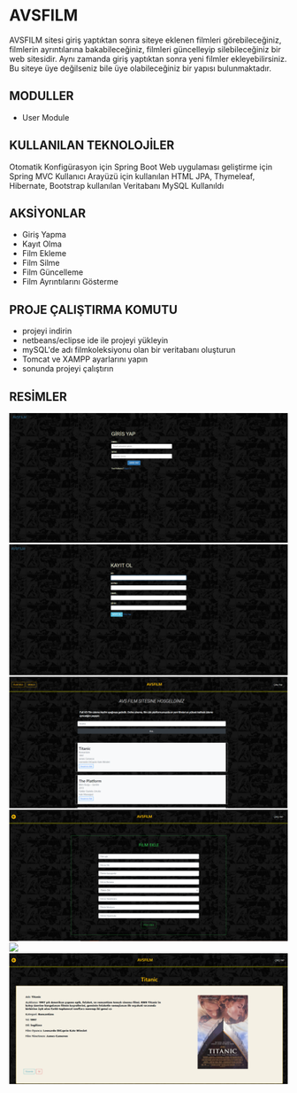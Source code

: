 # AVSFILM

AVSFILM sitesi giriş yaptıktan sonra siteye eklenen filmleri görebileceğiniz, filmlerin ayrıntılarına bakabileceğiniz, filmleri güncelleyip silebileceğiniz bir web sitesidir. Aynı zamanda giriş yaptıktan sonra yeni filmler ekleyebilirsiniz. Bu siteye üye değilseniz bile üye olabileceğiniz bir yapısı bulunmaktadır.

## MODULLER
* User Module

## KULLANILAN TEKNOLOJİLER
Otomatik Konfigürasyon için Spring Boot Web uygulaması geliştirme için Spring MVC Kullanıcı Arayüzü için kullanılan HTML JPA, Thymeleaf, Hibernate, Bootstrap kullanılan Veritabanı MySQL Kullanıldı

## AKSİYONLAR
- Giriş Yapma
- Kayıt Olma
- Film Ekleme
- Film Silme
- Film Güncelleme
- Film Ayrıntılarını Gösterme

## PROJE ÇALIŞTIRMA KOMUTU
* projeyi indirin
* netbeans/eclipse ide ile projeyi yükleyin
* mySQL'de adı filmkoleksiyonu olan bir veritabanı oluşturun
* Tomcat ve XAMPP ayarlarını yapın
* sonunda projeyi çalıştırın


## RESİMLER

![](screenshot/login.png)
![](screenshot/kayit.png)
![](screenshot/anasayfa.png)
![](screenshot/film-ekle.png)
![](screenshot/film-güncelle.png)
![](screenshot/film-detay.png)


